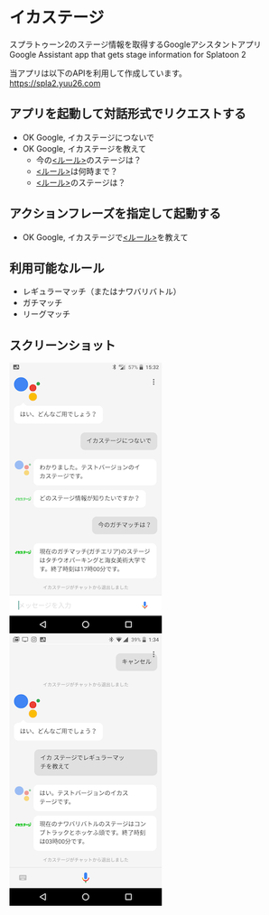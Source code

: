 # イカステージ
スプラトゥーン2のステージ情報を取得するGoogleアシスタントアプリ  
Google Assistant app that gets stage information for Splatoon 2  

当アプリは以下のAPIを利用して作成しています。  
https://spla2.yuu26.com

## アプリを起動して対話形式でリクエストする
* OK Google, イカステージにつないで
* OK Google, イカステージを教えて
  * 今の[<ルール>](#rule)のステージは？
  * [<ルール>](#rule)は何時まで？
  * [<ルール>](#rule)のステージは？

## アクションフレーズを指定して起動する
* OK Google, イカステージで[<ルール>](#rule)を教えて

## <a name="rule">利用可能なルール</a>
* レギュラーマッチ（またはナワバリバトル）
* ガチマッチ
* リーグマッチ

## スクリーンショット
![screenshot1](screenshot_1.png)
![screenshot2](screenshot_2.png)
